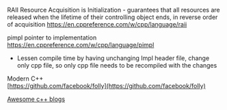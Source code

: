 RAII Resource Acquisition is Initialization - guarantees that all resources are released when the lifetime of their controlling object ends, in reverse order of acquisition
https://en.cppreference.com/w/cpp/language/raii

pimpl pointer to implementation https://en.cppreference.com/w/cpp/language/pimpl
- Lessen compile time by having unchanging Impl header file, change only cpp file, so only cpp file needs to be recompiled with the changes


Modern C++  
[https://github.com/facebook/folly](https://github.com/facebook/folly)

[Awesome c++ blogs](https://www.linkedin.com/posts/necatiergn_cpp-programming-coding-activity-7053297104751865857-OyVR?utm_source=share&utm_medium=member_desktop)